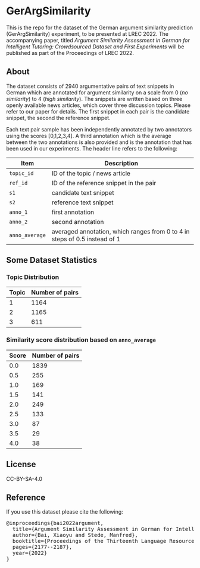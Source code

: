 # GerArgSimilarity


This is the repo for the dataset of the German argument similarity prediction (GerArgSimilarity) experiment, to be presented at LREC 2022. The accompanying paper, titled *Argument Similarity Assessment in German for Intelligent Tutoring: Crowdsourced Dataset and First Experiments* will be published as part of the Proceedings of LREC 2022.

## About

The dataset consists of 2940 argumentative pairs of text snippets in German which are annotated for argument similarity on a scale from 0  (*no similarity*) to 4 (*high similarity*). The snippets are written based on three openly available news articles, which cover three discussion topics. Please refer to our paper for details. The first snippet in each pair is the candidate snippet, the second the reference snippet.

Each text pair sample has been independently annotated by two annotators using the scores [0,1,2,3,4]. A third annotation which is the average between the two annotations is also provided and is the annotation that has been used in our experiments. The header line refers to the following:

|Item | Description |
| ------------- | ------------- |
| `topic_id`  |  ID of the topic / news article |
| `ref_id` | ID of the reference snippet in the pair |
| `s1`| candidate text snippet |
| `s2`| reference text snippet |
| `anno_1` | first annotation |
| `anno_2` | second annotation |
| `anno_average` | averaged annotation, which ranges from 0 to 4 in steps of 0.5 instead of 1 |


## Some Dataset Statistics

### Topic Distribution

| Topic | Number of pairs |
| ------------- | ------------- |
| 1 | 1164 |
| 2 | 1165 |
| 3 | 611 |

### Similarity score distribution based on `anno_average`

| Score | Number of pairs |
| ------------- | ------------- |
| 0.0 | 1839 |
| 0.5 | 255 |
| 1.0 | 169 |
| 1.5 | 141 |
| 2.0 | 249 |
| 2.5 | 133 |
| 3.0 | 87 |
| 3.5 | 29 |
| 4.0 | 38 |


## License

CC-BY-SA-4.0

## Reference

If you use this dataset please cite the following:
<pre>
@inproceedings{bai2022argument,
  title={Argument Similarity Assessment in German for Intelligent Tutoring: Crowdsourced Dataset and First Experiments},
  author={Bai, Xiaoyu and Stede, Manfred},
  booktitle={Proceedings of the Thirteenth Language Resources and Evaluation Conference},
  pages={2177--2187},
  year={2022}
}
</pre>
